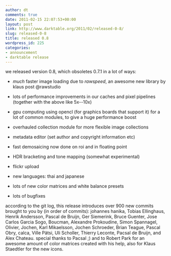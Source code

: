 ```yaml
---
author: dt
comments: true
date: 2011-02-15 22:07:53+00:00
layout: post
link: http://www.darktable.org/2011/02/released-0-8/
slug: released-0-8
title: released 0.8
wordpress_id: 225
categories:
- announcement
- darktable release
---
```


we released version 0.8, which obsoletes 0.7.1 in a lot of ways:



	
  * _much_ faster image loading due to _rawspeed_, an awesome new library by klaus post @rawstudio

	
  * lots of performance improvements in our caches and pixel pipelines (together with the above like 5x--10x)

	
  * gpu computing using opencl (for graphics boards that support it) for a lot of common modules, to give a huge performance boost

	
  * overhauled collection module for more flexible image collections

	
  * metadata editor (set author and copyright information etc)

	
  * fast demosaicing now done on roi and in floating point

	
  * HDR bracketing and tone mapping (somewhat experimental)

	
  * flickr upload

	
  * new languages: thai and japanese

	
  * lots of new color matrices and white balance presets

	
  * lots of bugfixes


according to the git log, this release introduces over 900 new commits brought to you by (in order of commits): johannes hanika, Tobias Ellinghaus, Henrik Andersson, Pascal de Bruijn, Ger Siemerink, Bruce Guenter, Jose Carlos Garcia Sogo, Boucman, Alexandre Prokoudine, Simon Spannagel, Olivier, Jochen, Karl Mikaelsson, Jochen Schroeder, Brian Teague, Pascal Obry, calca, Ville Pätsi, Uli Scholler, Thierry Leconte, Pacsal de Bruijn, and Alex Chateau.
special thanks to Pacsal ;) and to Robert Park for an awesome amount of color matrices created with his help, also for Klaus Staedtler for the new icons.
